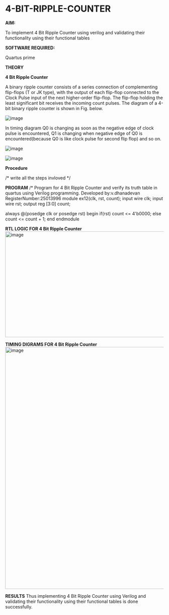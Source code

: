 # 4-BIT-RIPPLE-COUNTER

**AIM:**

To implement  4 Bit Ripple Counter using verilog and validating their functionality using their functional tables

**SOFTWARE REQUIRED:**

Quartus prime

**THEORY**

**4 Bit Ripple Counter**

A binary ripple counter consists of a series connection of complementing flip-flops (T or JK type), with the output of each flip-flop connected to the Clock Pulse input of the next higher-order flip-flop. The flip-flop holding the least significant bit receives the incoming count pulses. The diagram of a 4-bit binary ripple counter is shown in Fig. below.

![image](https://github.com/naavaneetha/4-BIT-RIPPLE-COUNTER/assets/154305477/cb4b74d4-31ab-4359-95d0-d22e67daba13)

In timing diagram Q0 is changing as soon as the negative edge of clock pulse is encountered, Q1 is changing when negative edge of Q0 is encountered(because Q0 is like clock pulse for second flip flop) and so on.

![image](https://github.com/naavaneetha/4-BIT-RIPPLE-COUNTER/assets/154305477/a573a7d6-014e-4e54-93e6-e2ac9530960b)

![image](https://github.com/naavaneetha/4-BIT-RIPPLE-COUNTER/assets/154305477/85e1958a-2fc1-49bb-9a9f-d58ccbf3663c)

**Procedure**

/* write all the steps invloved */

**PROGRAM**
/* Program for 4 Bit Ripple Counter and verify its truth table in quartus using Verilog programming.
 Developed by:v.dhanadevan RegisterNumber:25013996
module ex12(clk, rst, count);
input wire clk;
input wire rst;
output reg [3:0] count;

always @(posedge clk or posedge rst)
begin
	if(rst)
		count <= 4'b0000;
	else
		count <= count + 1;
end
endmodule

**RTL LOGIC FOR 4 Bit Ripple Counter**
<img width="788" height="335" alt="image" src="https://github.com/user-attachments/assets/4c8096d8-cad9-4d41-9cbd-e1ede8113038" />

**TIMING DIGRAMS FOR 4 Bit Ripple Counter**
<img width="1468" height="766" alt="image" src="https://github.com/user-attachments/assets/78996514-67e4-4300-aa0c-256ab03eb551" />

**RESULTS**
Thus implementing 4 Bit Ripple Counter using Verilog and validating their functionality using their functional tables is done successfully.
